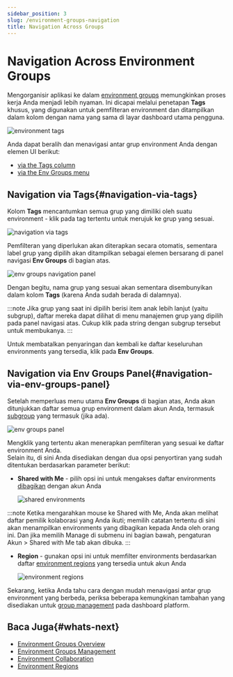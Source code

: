 ```yaml
---
sidebar_position: 3
slug: /environment-groups-navigation
title: Navigation Across Groups
---
```

# Navigation Across Environment Groups

Mengorganisir aplikasi ke dalam [environment groups](<https://docs.dewacloud.com/docs/environment-groups>) memungkinkan proses kerja Anda menjadi lebih nyaman. Ini dicapai melalui penetapan **Tags** khusus, yang digunakan untuk pemfilteran environment dan ditampilkan dalam kolom dengan nama yang sama di layar dashboard utama pengguna.

<img src="https://assets.dewacloud.com/dewacloud-docs/environment-management/environment-groups/navigation-across-groups/01.png" alt="environment tags" max-width="100%"/>

Anda dapat beralih dan menavigasi antar grup environment Anda dengan elemen UI berikut:

  * [via the Tags column](#navigation-via-tags)
  * [via the Env Groups menu](#navigation-via-env-groups-panel)

## Navigation via Tags{#navigation-via-tags}

Kolom **Tags** mencantumkan semua grup yang dimiliki oleh suatu environment - klik pada tag tertentu untuk merujuk ke grup yang sesuai.

<img src="https://assets.dewacloud.com/dewacloud-docs/environment-management/environment-groups/navigation-across-groups/02.png" alt="navigation via tags" max-width="100%"/>

Pemfilteran yang diperlukan akan diterapkan secara otomatis, sementara label grup yang dipilih akan ditampilkan sebagai elemen bersarang di panel navigasi **Env Groups** di bagian atas.

<img src="https://assets.dewacloud.com/dewacloud-docs/environment-management/environment-groups/navigation-across-groups/03.png" alt="env groups navigation panel" max-width="100%"/>

Dengan begitu, nama grup yang sesuai akan sementara disembunyikan dalam kolom **Tags** (karena Anda sudah berada di dalamnya).

:::note 
Jika grup yang saat ini dipilih berisi item anak lebih lanjut (yaitu subgrup), daftar mereka dapat dilihat di menu manajemen grup yang dipilih pada panel navigasi atas. Cukup klik pada string dengan subgrup tersebut untuk membukanya.
:::

Untuk membatalkan penyaringan dan kembali ke daftar keseluruhan environments yang tersedia, klik pada **Env Groups**.

## Navigation via Env Groups Panel{#navigation-via-env-groups-panel}

Setelah memperluas menu utama **Env Groups** di bagian atas, Anda akan ditunjukkan daftar semua grup environment dalam akun Anda, termasuk [subgroup](<https://docs.dewacloud.com/docs/environment-groups-management#add-subgroup>) yang termasuk (jika ada).

<img src="https://assets.dewacloud.com/dewacloud-docs/environment-management/environment-groups/navigation-across-groups/04.png" alt="env groups panel" max-width="100%"/>

Mengklik yang tertentu akan menerapkan pemfilteran yang sesuai ke daftar environment Anda.  
Selain itu, di sini Anda disediakan dengan dua opsi penyortiran yang sudah ditentukan berdasarkan parameter berikut:

  * **Shared with Me** \- pilih opsi ini untuk mengakses daftar environments [dibagikan](<https://docs.dewacloud.com/docs/share-environment>) dengan akun Anda 

    <img src="https://assets.dewacloud.com/dewacloud-docs/environment-management/environment-groups/navigation-across-groups/05.png" alt="shared environments" max-width="100%"/>

:::note 
Ketika mengarahkan mouse ke Shared with Me, Anda akan melihat daftar pemilik kolaborasi yang Anda ikuti; memilih catatan tertentu di sini akan menampilkan environments yang dibagikan kepada Anda oleh orang ini. Dan jika memilih Manage di submenu ini bagian bawah, pengaturan Akun > Shared with Me tab akan dibuka.
:::

  * **Region** \- gunakan opsi ini untuk memfilter environments berdasarkan daftar [environment regions](<https://docs.dewacloud.com/docs/environment-regions>) yang tersedia untuk akun Anda 

    <img src="https://assets.dewacloud.com/dewacloud-docs/environment-management/environment-groups/navigation-across-groups/06.png" alt="environment regions" max-width="100%"/>

Sekarang, ketika Anda tahu cara dengan mudah menavigasi antar grup environment yang berbeda, periksa beberapa kemungkinan tambahan yang disediakan untuk [group management](<https://docs.dewacloud.com/docs/environment-groups-management>) pada dashboard platform.

## Baca Juga{#whats-next}

  * [Environment Groups Overview](<https://docs.dewacloud.com/docs/environment-groups/>)
  * [Environment Groups Management](<https://docs.dewacloud.com/docs/environment-groups-management/>)
  * [Environment Collaboration](<https://docs.dewacloud.com/docs/share-environment/>)
  * [Environment Regions](<https://docs.dewacloud.com/docs/environment-regions/>)